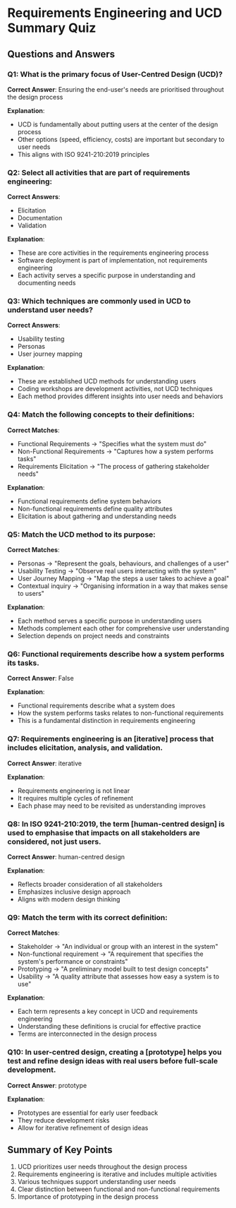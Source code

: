 # Requirements Engineering and UCD Summary Quiz

## Questions and Answers

### Q1: What is the primary focus of User-Centred Design (UCD)?

**Correct Answer**: Ensuring the end-user's needs are prioritised throughout the design process

**Explanation**:

- UCD is fundamentally about putting users at the center of the design process
- Other options (speed, efficiency, costs) are important but secondary to user needs
- This aligns with ISO 9241-210:2019 principles

### Q2: Select all activities that are part of requirements engineering:

**Correct Answers**:

- Elicitation
- Documentation
- Validation

**Explanation**:

- These are core activities in the requirements engineering process
- Software deployment is part of implementation, not requirements engineering
- Each activity serves a specific purpose in understanding and documenting needs

### Q3: Which techniques are commonly used in UCD to understand user needs?

**Correct Answers**:

- Usability testing
- Personas
- User journey mapping

**Explanation**:

- These are established UCD methods for understanding users
- Coding workshops are development activities, not UCD techniques
- Each method provides different insights into user needs and behaviors

### Q4: Match the following concepts to their definitions:

**Correct Matches**:

- Functional Requirements → "Specifies what the system must do"
- Non-Functional Requirements → "Captures how a system performs tasks"
- Requirements Elicitation → "The process of gathering stakeholder needs"

**Explanation**:

- Functional requirements define system behaviors
- Non-functional requirements define quality attributes
- Elicitation is about gathering and understanding needs

### Q5: Match the UCD method to its purpose:

**Correct Matches**:

- Personas → "Represent the goals, behaviours, and challenges of a user"
- Usability Testing → "Observe real users interacting with the system"
- User Journey Mapping → "Map the steps a user takes to achieve a goal"
- Contextual inquiry → "Organising information in a way that makes sense to users"

**Explanation**:

- Each method serves a specific purpose in understanding users
- Methods complement each other for comprehensive user understanding
- Selection depends on project needs and constraints

### Q6: Functional requirements describe how a system performs its tasks.

**Correct Answer**: False

**Explanation**:

- Functional requirements describe what a system does
- How the system performs tasks relates to non-functional requirements
- This is a fundamental distinction in requirements engineering

### Q7: Requirements engineering is an [iterative] process that includes elicitation, analysis, and validation.

**Correct Answer**: iterative

**Explanation**:

- Requirements engineering is not linear
- It requires multiple cycles of refinement
- Each phase may need to be revisited as understanding improves

### Q8: In ISO 9241-210:2019, the term [human-centred design] is used to emphasise that impacts on all stakeholders are considered, not just users.

**Correct Answer**: human-centred design

**Explanation**:

- Reflects broader consideration of all stakeholders
- Emphasizes inclusive design approach
- Aligns with modern design thinking

### Q9: Match the term with its correct definition:

**Correct Matches**:

- Stakeholder → "An individual or group with an interest in the system"
- Non-functional requirement → "A requirement that specifies the system's performance or constraints"
- Prototyping → "A preliminary model built to test design concepts"
- Usability → "A quality attribute that assesses how easy a system is to use"

**Explanation**:

- Each term represents a key concept in UCD and requirements engineering
- Understanding these definitions is crucial for effective practice
- Terms are interconnected in the design process

### Q10: In user-centred design, creating a [prototype] helps you test and refine design ideas with real users before full-scale development.

**Correct Answer**: prototype

**Explanation**:

- Prototypes are essential for early user feedback
- They reduce development risks
- Allow for iterative refinement of design ideas

## Summary of Key Points

1. UCD prioritizes user needs throughout the design process
2. Requirements engineering is iterative and includes multiple activities
3. Various techniques support understanding user needs
4. Clear distinction between functional and non-functional requirements
5. Importance of prototyping in the design process
